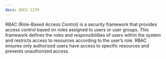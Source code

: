 ```yaml
---
docs: DOCS-1179
---
```


RBAC (Role-Based Access Control) is a security framework that provides access control based on roles assigned to users or user groups. This framework defines the roles and responsibilities of users within the system and restricts access to resources according to the user’s role. RBAC ensures only authorized users have access to specific resources and prevents unauthorized access.


